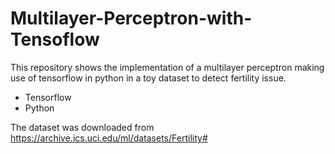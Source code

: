# Multilayer-Perceptron-with-Tensoflow

This repository shows the implementation of a multilayer perceptron making use of tensorflow in python in a toy dataset
to detect fertility issue.

* Tensorflow
* Python

The dataset was downloaded from https://archive.ics.uci.edu/ml/datasets/Fertility#
